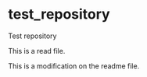 # test_repository
Test repository

This is a read file. 

This is a modification on the readme file.
